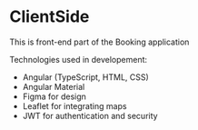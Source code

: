 # ClientSide
This is front-end part of the Booking  application

Technologies used in developement: 
* Angular (TypeScript, HTML, CSS)
* Angular Material
* Figma for design
* Leaflet for integrating maps
* JWT for authentication and security
